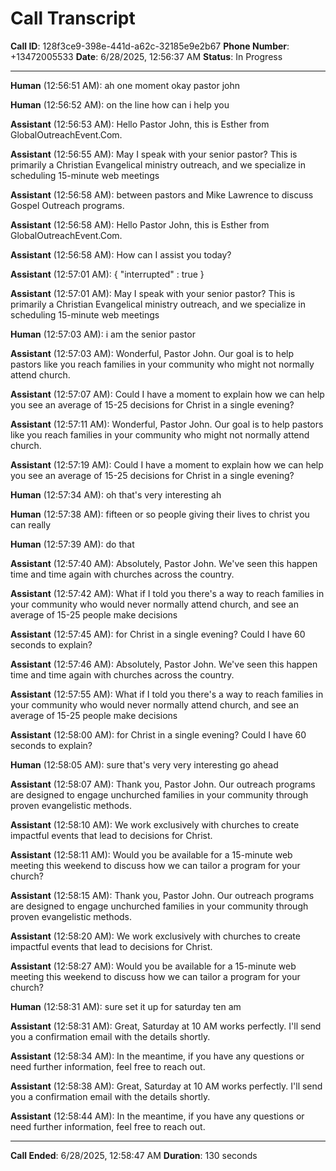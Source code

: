 # Call Transcript
**Call ID**: 128f3ce9-398e-441d-a62c-32185e9e2b67
**Phone Number**: +13472005533
**Date**: 6/28/2025, 12:56:37 AM
**Status**: In Progress

---

**Human** (12:56:51 AM): ah one moment okay pastor john

**Human** (12:56:52 AM): on the line how can i help you

**Assistant** (12:56:53 AM): Hello Pastor John, this is Esther from GlobalOutreachEvent.Com.

**Assistant** (12:56:55 AM):  May I speak with your senior pastor?  This is primarily a Christian Evangelical ministry outreach, and we specialize in scheduling 15-minute web meetings

**Assistant** (12:56:58 AM):  between pastors and Mike Lawrence to discuss Gospel Outreach programs.

**Assistant** (12:56:58 AM): Hello Pastor John, this is Esther from GlobalOutreachEvent.Com.

**Assistant** (12:56:58 AM):  How can I assist you today?

**Assistant** (12:57:01 AM): { "interrupted" : true }

**Assistant** (12:57:01 AM):  May I speak with your senior pastor?  This is primarily a Christian Evangelical ministry outreach, and we specialize in scheduling 15-minute web meetings

**Human** (12:57:03 AM): i am the senior pastor

**Assistant** (12:57:03 AM): Wonderful, Pastor John. Our goal is to help pastors like you reach families in your community who might not normally attend church.

**Assistant** (12:57:07 AM):  Could I have a moment to explain how we can help you see an average of 15-25 decisions for Christ in a single evening?

**Assistant** (12:57:11 AM): Wonderful, Pastor John. Our goal is to help pastors like you reach families in your community who might not normally attend church.

**Assistant** (12:57:19 AM):  Could I have a moment to explain how we can help you see an average of 15-25 decisions for Christ in a single evening?

**Human** (12:57:34 AM): oh that's very interesting ah

**Human** (12:57:38 AM): fifteen or so people giving their lives to christ you can really

**Human** (12:57:39 AM): do that

**Assistant** (12:57:40 AM): Absolutely, Pastor John. We've seen this happen time and time again with churches across the country.

**Assistant** (12:57:42 AM):  What if I told you there's a way to reach families in your community who would never normally attend church, and see an average of 15-25 people make decisions

**Assistant** (12:57:45 AM):  for Christ in a single evening?  Could I have 60 seconds to explain?

**Assistant** (12:57:46 AM): Absolutely, Pastor John. We've seen this happen time and time again with churches across the country.

**Assistant** (12:57:55 AM):  What if I told you there's a way to reach families in your community who would never normally attend church, and see an average of 15-25 people make decisions

**Assistant** (12:58:00 AM):  for Christ in a single evening?  Could I have 60 seconds to explain?

**Human** (12:58:05 AM): sure that's very very interesting go ahead

**Assistant** (12:58:07 AM): Thank you, Pastor John. Our outreach programs are designed to engage unchurched families in your community through proven evangelistic methods.

**Assistant** (12:58:10 AM):   We work exclusively with churches to create impactful events that lead to decisions for Christ.

**Assistant** (12:58:11 AM):   Would you be available for a 15-minute web meeting this weekend to discuss how we can tailor a program for your church?

**Assistant** (12:58:15 AM): Thank you, Pastor John. Our outreach programs are designed to engage unchurched families in your community through proven evangelistic methods.

**Assistant** (12:58:20 AM):   We work exclusively with churches to create impactful events that lead to decisions for Christ.

**Assistant** (12:58:27 AM):   Would you be available for a 15-minute web meeting this weekend to discuss how we can tailor a program for your church?

**Human** (12:58:31 AM): sure set it up for saturday ten am

**Assistant** (12:58:31 AM): Great, Saturday at 10 AM works perfectly. I'll send you a confirmation email with the details shortly.

**Assistant** (12:58:34 AM):   In the meantime, if you have any questions or need further information, feel free to reach out.

**Assistant** (12:58:38 AM): Great, Saturday at 10 AM works perfectly. I'll send you a confirmation email with the details shortly.

**Assistant** (12:58:44 AM):   In the meantime, if you have any questions or need further information, feel free to reach out.


---

**Call Ended**: 6/28/2025, 12:58:47 AM
**Duration**: 130 seconds
